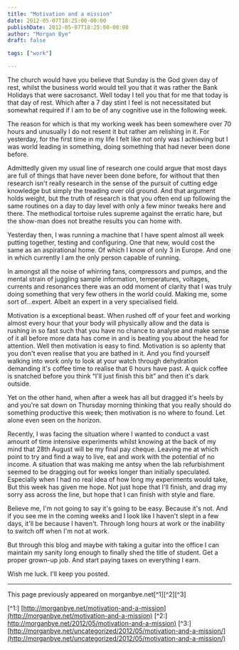 ```yaml
---
title: "Motivation and a mission"
date: 2012-05-07T18:25:00-00:00
publishDate: 2012-05-07T18:25:00-00:00
author: "Morgan Bye"
draft: false

tags: ["work"]

---
```


The church would have you believe that Sunday is the God given day of rest, whilst the business world would tell you that it was rather the Bank Holidays that were sacrosanct. Well today I tell you that for me that today is that day of rest. Which after a 7 day stint I feel is not necessitated but somewhat required if I am to be of any cognitive use in the following week.

The reason for which is that my working week has been somewhere over 70 hours and unusually I do not resent it but rather am relishing in it. For yesterday, for the first time in my life I felt like not only was I achieving but I was world leading in something, doing something that had never been done before.

Admittedly given my usual line of research one could argue that most days are full of things that have never been done before, for without that then research isn't really research in the sense of the pursuit of cutting edge knowledge but simply the treading over old ground. And that argument holds weight, but the truth of research is that you often end up following the same routines on a day to day level with only a few minor tweaks here and there. The methodical tortoise rules supreme against the erratic hare, but the show-man does not breathe results you can home with.

Yesterday then, I was running a machine that I have spent almost all week putting together, testing and configuring. One that new, would cost the same as an aspirational home. Of which I know of only 3 in Europe. And one in which currently I am the only person capable of running.

In amongst all the noise of whirring fans, compressors and pumps, and the mental strain of juggling sample information, temperatures, voltages, currents and resonances there was an odd moment of clarity that I was truly doing something that very few others in the world could. Making me, some sort of...expert. Albeit an expert in a very specialised field.

Motivation is a exceptional beast. When rushed off of your feet and working almost every hour that your body will physically allow and the data is rushing in so fast such that you have no chance to analyse and make sense of it all before more data has come in and is beating you about the head for attention. Well then motivation is easy to find. Motivation is so aplenty that you don't even realise that you are bathed in it. And you find yourself walking into work only to look at your watch through dehydration demanding it's coffee time to realise that 6 hours have past. A quick coffee is snatched before you think “I'll just finish this bit” and then it's dark outside.

Yet on the other hand, when after a week has all but dragged it's heels by and you're sat down on Thursday morning thinking that you really should do something productive this week; then motivation is no where to found. Let alone even seen on the horizon.

Recently, I was facing the situation where I wanted to conduct a vast amount of time intensive experiments whilst knowing at the back of my mind that 28th August will be my final pay cheque. Leaving me at which point to try and find a way to live, eat and work with the potential of no income. A situation that was making me antsy when the lab refurbishment seemed to be dragging out for weeks longer than initially speculated. Especially when I had no real idea of how long my experiments would take, But this week has given me hope. Not just hope that I'll finish, and drag my sorry ass across the line, but hope that I can finish with style and flare.

Believe me, I'm not going to say it's going to be easy. Because it's not. And if you see me in the coming weeks and I look like I haven't slept in a few days, it'll be because I haven't. Through long hours at work or the inability to switch off when I'm not at work.

But through this blog and maybe with taking a guitar into the office I can maintain my sanity long enough to finally shed the title of student. Get a proper grown-up job. And start paying taxes on everything I earn.

Wish me luck. I'll keep you posted.



----
This page previously appeared on morganbye.net[^1][^2][^3]

[^1:] [http://morganbye.net/motivation-and-a-mission](http://morganbye.net/motivation-and-a-mission)
[^2:] [http://morganbye.net/2012/05/motivation-and-a-mission)](http://morganbye.net/2012/05/motivation-and-a-mission)
[^3:] [http://morganbye.net/uncategorized/2012/05/motivation-and-a-mission/](http://morganbye.net/uncategorized/2012/05/motivation-and-a-mission/)
